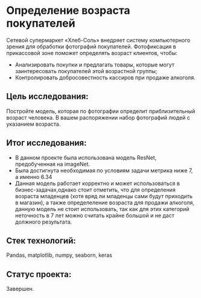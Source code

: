 # Определение возраста покупателей

Сетевой супермаркет «Хлеб-Соль» внедряет систему компьютерного зрения для обработки фотографий покупателей. Фотофиксация в прикассовой зоне поможет определять возраст клиентов, чтобы:

* Анализировать покупки и предлагать товары, которые могут заинтересовать покупателей этой возрастной группы;
* Контролировать добросовестность кассиров при продаже алкоголя.

## Цель исследования:

Постройте модель, которая по фотографии определит приблизительный возраст человека. В вашем распоряжении набор фотографий людей с указанием возраста.

## Итог исследования:

- В данном проекте была использована модель ResNet, предобученная на imageNet.
- Была достигнута необходимая по условиям задачи метрика ниже 7, а именно 6.34
- Данная модель работает корректно и может использоваться в бизнес-задачах,однако стоит отметить,  что для определения возраста младенцев (хотя вряд ли младенцы сами будут приходить в магазин), а также определеление возраста для продажи алкоголя, данную модель не стоит использовать, так как для этих категорий неточность в 7 лет можно считать крайне большой и не даст должного результата.

## Стек технологий:

Pandas, matplotlib, numpy, seaborn, keras

## Статус проекта:

Завершен.